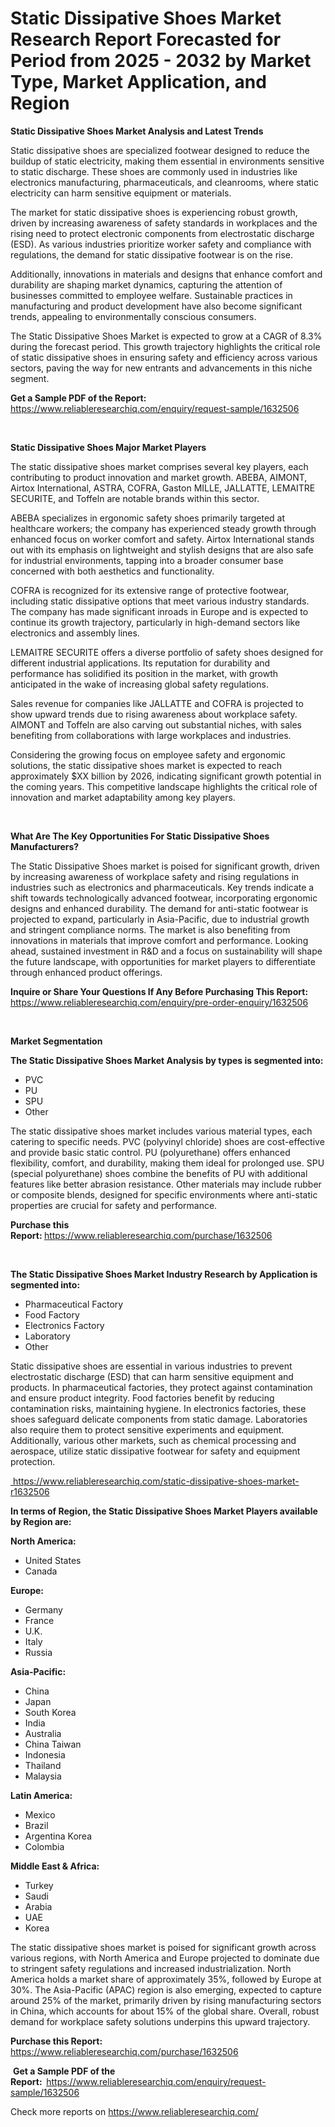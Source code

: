 <p><h1>Static Dissipative Shoes Market Research Report Forecasted for Period from 2025 -  2032 by Market Type, Market Application, and Region</h1></p><p><strong>Static Dissipative Shoes Market Analysis and Latest Trends</strong></p>
<p><p>Static dissipative shoes are specialized footwear designed to reduce the buildup of static electricity, making them essential in environments sensitive to static discharge. These shoes are commonly used in industries like electronics manufacturing, pharmaceuticals, and cleanrooms, where static electricity can harm sensitive equipment or materials. </p><p>The market for static dissipative shoes is experiencing robust growth, driven by increasing awareness of safety standards in workplaces and the rising need to protect electronic components from electrostatic discharge (ESD). As various industries prioritize worker safety and compliance with regulations, the demand for static dissipative footwear is on the rise. </p><p>Additionally, innovations in materials and designs that enhance comfort and durability are shaping market dynamics, capturing the attention of businesses committed to employee welfare. Sustainable practices in manufacturing and product development have also become significant trends, appealing to environmentally conscious consumers. </p><p>The Static Dissipative Shoes Market is expected to grow at a CAGR of 8.3% during the forecast period. This growth trajectory highlights the critical role of static dissipative shoes in ensuring safety and efficiency across various sectors, paving the way for new entrants and advancements in this niche segment.</p></p>
<p><strong>Get a Sample PDF of the Report:&nbsp;</strong> <a href="https://www.reliableresearchiq.com/enquiry/request-sample/1632506?utm_campaign=3066&utm_medium=2&utm_source=Github&utm_content=ia&utm_term=05042025&utm_id=static-dissipative-shoes">https://www.reliableresearchiq.com/enquiry/request-sample/1632506</a></p>
<p>&nbsp;</p>
<p><strong>Static Dissipative Shoes Major Market Players</strong></p>
<p><p>The static dissipative shoes market comprises several key players, each contributing to product innovation and market growth. ABEBA, AIMONT, Airtox International, ASTRA, COFRA, Gaston MILLE, JALLATTE, LEMAITRE SECURITE, and Toffeln are notable brands within this sector.</p><p>ABEBA specializes in ergonomic safety shoes primarily targeted at healthcare workers; the company has experienced steady growth through enhanced focus on worker comfort and safety. Airtox International stands out with its emphasis on lightweight and stylish designs that are also safe for industrial environments, tapping into a broader consumer base concerned with both aesthetics and functionality.</p><p>COFRA is recognized for its extensive range of protective footwear, including static dissipative options that meet various industry standards. The company has made significant inroads in Europe and is expected to continue its growth trajectory, particularly in high-demand sectors like electronics and assembly lines.</p><p>LEMAITRE SECURITE offers a diverse portfolio of safety shoes designed for different industrial applications. Its reputation for durability and performance has solidified its position in the market, with growth anticipated in the wake of increasing global safety regulations.</p><p>Sales revenue for companies like JALLATTE and COFRA is projected to show upward trends due to rising awareness about workplace safety. AIMONT and Toffeln are also carving out substantial niches, with sales benefiting from collaborations with large workplaces and industries.</p><p>Considering the growing focus on employee safety and ergonomic solutions, the static dissipative shoes market is expected to reach approximately $XX billion by 2026, indicating significant growth potential in the coming years. This competitive landscape highlights the critical role of innovation and market adaptability among key players.</p></p>
<p>&nbsp;</p>
<p><strong>What Are The Key Opportunities For Static Dissipative Shoes Manufacturers?</strong></p>
<p><p>The Static Dissipative Shoes market is poised for significant growth, driven by increasing awareness of workplace safety and rising regulations in industries such as electronics and pharmaceuticals. Key trends indicate a shift towards technologically advanced footwear, incorporating ergonomic designs and enhanced durability. The demand for anti-static footwear is projected to expand, particularly in Asia-Pacific, due to industrial growth and stringent compliance norms. The market is also benefiting from innovations in materials that improve comfort and performance. Looking ahead, sustained investment in R&D and a focus on sustainability will shape the future landscape, with opportunities for market players to differentiate through enhanced product offerings.</p></p>
<p><strong>Inquire or Share Your Questions If Any Before Purchasing This Report:</strong> <a href="https://www.reliableresearchiq.com/enquiry/pre-order-enquiry/1632506?utm_campaign=3066&utm_medium=2&utm_source=Github&utm_content=ia&utm_term=05042025&utm_id=static-dissipative-shoes">https://www.reliableresearchiq.com/enquiry/pre-order-enquiry/1632506</a></p>
<p>&nbsp;</p>
<p><strong>Market Segmentation</strong></p>
<p><strong>The Static Dissipative Shoes Market Analysis by types is segmented into:</strong></p>
<p><ul><li>PVC</li><li>PU</li><li>SPU</li><li>Other</li></ul></p>
<p><p>The static dissipative shoes market includes various material types, each catering to specific needs. PVC (polyvinyl chloride) shoes are cost-effective and provide basic static control. PU (polyurethane) offers enhanced flexibility, comfort, and durability, making them ideal for prolonged use. SPU (special polyurethane) shoes combine the benefits of PU with additional features like better abrasion resistance. Other materials may include rubber or composite blends, designed for specific environments where anti-static properties are crucial for safety and performance.</p></p>
<p><strong>Purchase this Report:&nbsp;</strong><a href="https://www.reliableresearchiq.com/purchase/1632506?utm_campaign=3066&utm_medium=2&utm_source=Github&utm_content=ia&utm_term=05042025&utm_id=static-dissipative-shoes">https://www.reliableresearchiq.com/purchase/1632506</a></p>
<p>&nbsp;</p>
<p><strong>The Static Dissipative Shoes Market Industry Research by Application is segmented into:</strong></p>
<p><ul><li>Pharmaceutical Factory</li><li>Food Factory</li><li>Electronics Factory</li><li>Laboratory</li><li>Other</li></ul></p>
<p><p>Static dissipative shoes are essential in various industries to prevent electrostatic discharge (ESD) that can harm sensitive equipment and products. In pharmaceutical factories, they protect against contamination and ensure product integrity. Food factories benefit by reducing contamination risks, maintaining hygiene. In electronics factories, these shoes safeguard delicate components from static damage. Laboratories also require them to protect sensitive experiments and equipment. Additionally, various other markets, such as chemical processing and aerospace, utilize static dissipative footwear for safety and equipment protection.</p></p>
<p><a href="https://www.reliableresearchiq.com/static-dissipative-shoes-market-r1632506?utm_campaign=3066&utm_medium=2&utm_source=Github&utm_content=ia&utm_term=05042025&utm_id=static-dissipative-shoes">&nbsp;https://www.reliableresearchiq.com/static-dissipative-shoes-market-r1632506</a></p>
<p><strong>In terms of Region, the Static Dissipative Shoes Market Players available by Region are:</strong></p>
<p>
    <p> <strong> North America: </strong>
        <ul>
            <li>United States</li>
            <li>Canada</li>
        </ul>
        </p> 
    <p> <strong> Europe: </strong>
        <ul>
            <li>Germany</li>
            <li>France</li>
            <li>U.K.</li>
            <li>Italy</li>
            <li>Russia</li>
        </ul>
        </p> 
    <p> <strong> Asia-Pacific: </strong>
        <ul>
            <li>China</li>
            <li>Japan</li>
            <li>South Korea</li>
            <li>India</li>
            <li>Australia</li>
            <li>China Taiwan</li>
            <li>Indonesia</li>
            <li>Thailand</li>
            <li>Malaysia</li>
        </ul>
        </p> 
    <p> <strong> Latin America: </strong>
        <ul>
            <li>Mexico</li>
            <li>Brazil</li>
            <li>Argentina Korea</li>
            <li>Colombia</li>
        </ul>
        </p> 
    <p> <strong> Middle East & Africa: </strong>
        <ul>
            <li>Turkey</li>
            <li>Saudi</li>
            <li>Arabia</li>
            <li>UAE</li>
            <li>Korea</li>
        </ul>
    </p>
    </p>
<p><p>The static dissipative shoes market is poised for significant growth across various regions, with North America and Europe projected to dominate due to stringent safety regulations and increased industrialization. North America holds a market share of approximately 35%, followed by Europe at 30%. The Asia-Pacific (APAC) region is also emerging, expected to capture around 25% of the market, primarily driven by rising manufacturing sectors in China, which accounts for about 15% of the global share. Overall, robust demand for workplace safety solutions underpins this upward trajectory.</p></p>
<p><strong>Purchase this Report: </strong><a href="https://www.reliableresearchiq.com/purchase/1632506?utm_campaign=3066&utm_medium=2&utm_source=Github&utm_content=ia&utm_term=05042025&utm_id=static-dissipative-shoes">https://www.reliableresearchiq.com/purchase/1632506</a></p>
<p>&nbsp;<strong>Get a Sample PDF of the Report:&nbsp;&nbsp;</strong><a href="https://www.reliableresearchiq.com/enquiry/request-sample/1632506?utm_campaign=3066&utm_medium=2&utm_source=Github&utm_content=ia&utm_term=05042025&utm_id=static-dissipative-shoes">https://www.reliableresearchiq.com/enquiry/request-sample/1632506</a></p>
<p><strong></strong></p>
<p>Check more reports on <a href="https://www.reliableresearchiq.com/?utm_campaign=3066&utm_medium=2&utm_source=Github&utm_content=ia&utm_term=05042025&utm_id=static-dissipative-shoes">https://www.reliableresearchiq.com/</a></p>